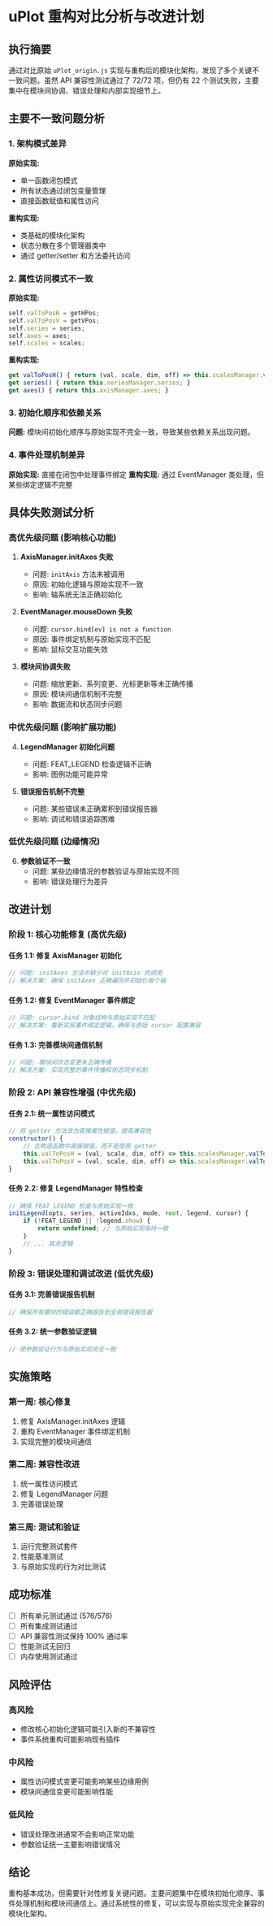 # uPlot 重构对比分析与改进计划

## 执行摘要

通过对比原始 `uPlot_origin.js` 实现与重构后的模块化架构，发现了多个关键不一致问题。虽然 API 兼容性测试通过了 72/72 项，但仍有 22 个测试失败，主要集中在模块间协调、错误处理和内部实现细节上。

## 主要不一致问题分析

### 1. 架构模式差异

**原始实现:**
- 单一函数闭包模式
- 所有状态通过闭包变量管理
- 直接函数赋值和属性访问

**重构实现:**
- 类基础的模块化架构
- 状态分散在多个管理器类中
- 通过 getter/setter 和方法委托访问

### 2. 属性访问模式不一致

**原始实现:**
```javascript
self.valToPosH = getHPos;
self.valToPosV = getVPos;
self.series = series;
self.axes = axes;
self.scales = scales;
```

**重构实现:**
```javascript
get valToPosH() { return (val, scale, dim, off) => this.scalesManager.valToPosX(val, scale, dim, off); }
get series() { return this.seriesManager.series; }
get axes() { return this.axisManager.axes; }
```

### 3. 初始化顺序和依赖关系

**问题:** 模块间初始化顺序与原始实现不完全一致，导致某些依赖关系出现问题。

### 4. 事件处理机制差异

**原始实现:** 直接在闭包中处理事件绑定
**重构实现:** 通过 EventManager 类处理，但某些绑定逻辑不完整

## 具体失败测试分析

### 高优先级问题 (影响核心功能)

1. **AxisManager.initAxes 失败**
   - 问题: `initAxis` 方法未被调用
   - 原因: 初始化逻辑与原始实现不一致
   - 影响: 轴系统无法正确初始化

2. **EventManager.mouseDown 失败**
   - 问题: `cursor.bind[ev] is not a function`
   - 原因: 事件绑定机制与原始实现不匹配
   - 影响: 鼠标交互功能失效

3. **模块间协调失败**
   - 问题: 缩放更新、系列变更、光标更新等未正确传播
   - 原因: 模块间通信机制不完整
   - 影响: 数据流和状态同步问题

### 中优先级问题 (影响扩展功能)

4. **LegendManager 初始化问题**
   - 问题: FEAT_LEGEND 检查逻辑不正确
   - 影响: 图例功能可能异常

5. **错误报告机制不完整**
   - 问题: 某些错误未正确累积到错误报告器
   - 影响: 调试和错误追踪困难

### 低优先级问题 (边缘情况)

6. **参数验证不一致**
   - 问题: 某些边缘情况的参数验证与原始实现不同
   - 影响: 错误处理行为差异

## 改进计划

### 阶段 1: 核心功能修复 (高优先级)

#### 任务 1.1: 修复 AxisManager 初始化
```javascript
// 问题: initAxes 方法中缺少对 initAxis 的调用
// 解决方案: 确保 initAxes 正确遍历并初始化每个轴
```

#### 任务 1.2: 修复 EventManager 事件绑定
```javascript
// 问题: cursor.bind 对象结构与原始实现不匹配
// 解决方案: 重新实现事件绑定逻辑，确保与原始 cursor 配置兼容
```

#### 任务 1.3: 完善模块间通信机制
```javascript
// 问题: 模块间状态变更未正确传播
// 解决方案: 实现完整的事件传播和状态同步机制
```

### 阶段 2: API 兼容性增强 (中优先级)

#### 任务 2.1: 统一属性访问模式
```javascript
// 将 getter 方法改为直接属性赋值，提高兼容性
constructor() {
    // 在构造函数中直接赋值，而不是使用 getter
    this.valToPosH = (val, scale, dim, off) => this.scalesManager.valToPosX(val, scale, dim, off);
    this.valToPosV = (val, scale, dim, off) => this.scalesManager.valToPosY(val, scale, dim, off);
}
```

#### 任务 2.2: 修复 LegendManager 特性检查
```javascript
// 确保 FEAT_LEGEND 检查与原始实现一致
initLegend(opts, series, activeIdxs, mode, root, legend, cursor) {
    if (!FEAT_LEGEND || !legend.show) {
        return undefined; // 与原始实现保持一致
    }
    // ... 其余逻辑
}
```

### 阶段 3: 错误处理和调试改进 (低优先级)

#### 任务 3.1: 完善错误报告机制
```javascript
// 确保所有模块的错误都正确报告到全局错误报告器
```

#### 任务 3.2: 统一参数验证逻辑
```javascript
// 使参数验证行为与原始实现完全一致
```

## 实施策略

### 第一周: 核心修复
1. 修复 AxisManager.initAxes 逻辑
2. 重构 EventManager 事件绑定机制
3. 实现完整的模块间通信

### 第二周: 兼容性改进
1. 统一属性访问模式
2. 修复 LegendManager 问题
3. 完善错误处理

### 第三周: 测试和验证
1. 运行完整测试套件
2. 性能基准测试
3. 与原始实现的行为对比测试

## 成功标准

- [ ] 所有单元测试通过 (576/576)
- [ ] 所有集成测试通过
- [ ] API 兼容性测试保持 100% 通过率
- [ ] 性能测试无回归
- [ ] 内存使用测试通过

## 风险评估

### 高风险
- 修改核心初始化逻辑可能引入新的不兼容性
- 事件系统重构可能影响现有插件

### 中风险
- 属性访问模式变更可能影响某些边缘用例
- 模块间通信变更可能影响性能

### 低风险
- 错误处理改进通常不会影响正常功能
- 参数验证统一主要影响错误情况

## 结论

重构基本成功，但需要针对性修复关键问题。主要问题集中在模块初始化顺序、事件处理机制和模块间通信上。通过系统性的修复，可以实现与原始实现完全兼容的模块化架构。
